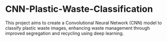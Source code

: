 # CNN-Plastic-Waste-Classification
This project aims to create a Convolutional Neural Network (CNN) model to classify plastic waste images, enhancing waste management through improved segregation and recycling using deep learning.
